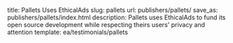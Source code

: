 title: Pallets Uses EthicalAds
slug: pallets
url: publishers/pallets/
save_as: publishers/pallets/index.html
description: Pallets uses EthicalAds to fund its open source development while respecting theirs users' privacy and attention
template: ea/testimonials/pallets
